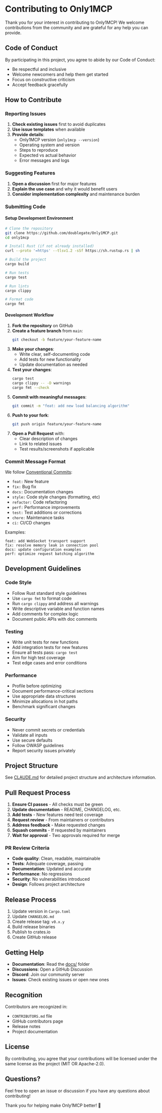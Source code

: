 # Contributing to Only1MCP

Thank you for your interest in contributing to Only1MCP! We welcome contributions from the community and are grateful for any help you can provide.

## Code of Conduct

By participating in this project, you agree to abide by our Code of Conduct:
- Be respectful and inclusive
- Welcome newcomers and help them get started
- Focus on constructive criticism
- Accept feedback gracefully

## How to Contribute

### Reporting Issues

1. **Check existing issues** first to avoid duplicates
2. **Use issue templates** when available
3. **Provide details**:
   - Only1MCP version (`only1mcp --version`)
   - Operating system and version
   - Steps to reproduce
   - Expected vs actual behavior
   - Error messages and logs

### Suggesting Features

1. **Open a discussion** first for major features
2. **Explain the use case** and why it would benefit users
3. **Consider implementation complexity** and maintenance burden

### Submitting Code

#### Setup Development Environment

```bash
# Clone the repository
git clone https://github.com/doublegate/Only1MCP.git
cd only1mcp

# Install Rust (if not already installed)
curl --proto '=https' --tlsv1.2 -sSf https://sh.rustup.rs | sh

# Build the project
cargo build

# Run tests
cargo test

# Run lints
cargo clippy

# Format code
cargo fmt
```

#### Development Workflow

1. **Fork the repository** on GitHub
2. **Create a feature branch** from `main`:
   ```bash
   git checkout -b feature/your-feature-name
   ```
3. **Make your changes**:
   - Write clear, self-documenting code
   - Add tests for new functionality
   - Update documentation as needed
4. **Test your changes**:
   ```bash
   cargo test
   cargo clippy -- -D warnings
   cargo fmt --check
   ```
5. **Commit with meaningful messages**:
   ```bash
   git commit -m "feat: add new load balancing algorithm"
   ```
6. **Push to your fork**:
   ```bash
   git push origin feature/your-feature-name
   ```
7. **Open a Pull Request** with:
   - Clear description of changes
   - Link to related issues
   - Test results/screenshots if applicable

### Commit Message Format

We follow [Conventional Commits](https://www.conventionalcommits.org/):

- `feat:` New feature
- `fix:` Bug fix
- `docs:` Documentation changes
- `style:` Code style changes (formatting, etc)
- `refactor:` Code refactoring
- `perf:` Performance improvements
- `test:` Test additions or corrections
- `chore:` Maintenance tasks
- `ci:` CI/CD changes

Examples:
```
feat: add WebSocket transport support
fix: resolve memory leak in connection pool
docs: update configuration examples
perf: optimize request batching algorithm
```

## Development Guidelines

### Code Style

- Follow Rust standard style guidelines
- Use `cargo fmt` to format code
- Run `cargo clippy` and address all warnings
- Write descriptive variable and function names
- Add comments for complex logic
- Document public APIs with doc comments

### Testing

- Write unit tests for new functions
- Add integration tests for new features
- Ensure all tests pass: `cargo test`
- Aim for high test coverage
- Test edge cases and error conditions

### Performance

- Profile before optimizing
- Document performance-critical sections
- Use appropriate data structures
- Minimize allocations in hot paths
- Benchmark significant changes

### Security

- Never commit secrets or credentials
- Validate all inputs
- Use secure defaults
- Follow OWASP guidelines
- Report security issues privately

## Project Structure

See [CLAUDE.md](CLAUDE.md) for detailed project structure and architecture information.

## Pull Request Process

1. **Ensure CI passes** - All checks must be green
2. **Update documentation** - README, CHANGELOG, etc.
3. **Add tests** - New features need test coverage
4. **Request review** - From maintainers or contributors
5. **Address feedback** - Make requested changes
6. **Squash commits** - If requested by maintainers
7. **Wait for approval** - Two approvals required for merge

### PR Review Criteria

- **Code quality**: Clean, readable, maintainable
- **Tests**: Adequate coverage, passing
- **Documentation**: Updated and accurate
- **Performance**: No regressions
- **Security**: No vulnerabilities introduced
- **Design**: Follows project architecture

## Release Process

1. Update version in `Cargo.toml`
2. Update `CHANGELOG.md`
3. Create release tag: `v0.x.y`
4. Build release binaries
5. Publish to crates.io
6. Create GitHub release

## Getting Help

- **Documentation**: Read the [docs/](docs/) folder
- **Discussions**: Open a GitHub Discussion
- **Discord**: Join our community server
- **Issues**: Check existing issues or open new ones

## Recognition

Contributors are recognized in:
- `CONTRIBUTORS.md` file
- GitHub contributors page
- Release notes
- Project documentation

## License

By contributing, you agree that your contributions will be licensed under the same license as the project (MIT OR Apache-2.0).

## Questions?

Feel free to open an issue or discussion if you have any questions about contributing!

Thank you for helping make Only1MCP better! 🚀